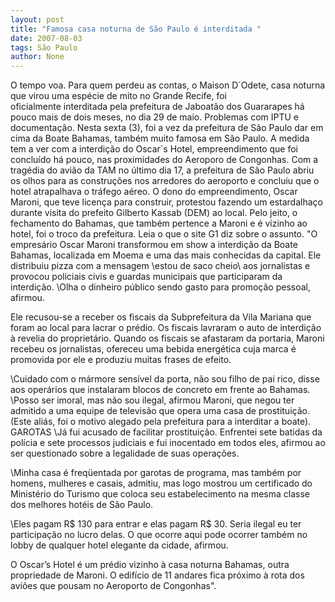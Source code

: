 ```yaml
---
layout: post
title: "Famosa casa noturna de São Paulo é interditada "
date: 2007-08-03
tags: São Paulo
author: None
---
```

O tempo voa. Para quem perdeu as contas,&nbsp;o Maison D&acute;Odete, casa noturna que virou uma esp&eacute;cie de mito no&nbsp;Grande Recife, foi oficialmente&nbsp;interditada pela prefeitura de Jaboat&atilde;o dos Guararapes h&aacute; pouco mais de dois meses, no dia 29 de maio. Problemas com IPTU e documenta&ccedil;&atilde;o.
Nesta sexta (3), foi a vez da prefeitura de S&atilde;o Paulo dar em cima da Boate Bahamas, tamb&eacute;m muito famosa em S&atilde;o Paulo. A medida tem a ver com a interdi&ccedil;&atilde;o do Oscar&acute;s Hotel, empreendimento que foi conclu&iacute;do h&aacute; pouco, nas proximidades do Aeroporo de Congonhas.
Com a trag&eacute;dia do avi&atilde;o da TAM no &uacute;ltimo dia 17, a prefeitura de S&atilde;o Paulo abriu os olhos para as constru&ccedil;&otilde;es nos arredores do aeroporto e concluiu que o hotel atrapalhava o tr&aacute;fego a&eacute;reo. 
O dono do empreendimento, Oscar Maroni, que teve licen&ccedil;a para construir, protestou fazendo um estardalha&ccedil;o durante visita do prefeito Gilberto Kassab (DEM)&nbsp;ao local. Pelo jeito, o fechamento do Bahamas, que tamb&eacute;m pertence a Maroni e &eacute; vizinho ao hotel, foi o troco da prefeitura.
Leia o que o site G1 diz sobre o assunto.
&quot;O empres&aacute;rio Oscar Maroni transformou em show a interdi&ccedil;&atilde;o da Boate Bahamas, localizada em Moema e uma das mais conhecidas da capital. Ele distribuiu pizza com a mensagem \estou de saco cheio\ aos jornalistas e provocou policiais civis e guardas municipais que participaram da interdi&ccedil;&atilde;o. \Olha o dinheiro p&uacute;blico sendo gasto para promo&ccedil;&atilde;o pessoal\, afirmou. 

Ele recusou-se a receber os fiscais da Subprefeitura da Vila Mariana que foram ao local para lacrar o pr&eacute;dio. Os fiscais lavraram o auto de interdi&ccedil;&atilde;o &agrave; revelia do propriet&aacute;rio. Quando os fiscais se afastaram da portaria, Maroni recebeu os jornalistas, ofereceu uma bebida energ&eacute;tica cuja marca &eacute; promovida por ele e produziu muitas frases de efeito. 

\Cuidado com o m&aacute;rmore sens&iacute;vel da porta, n&atilde;o sou filho de pai rico\, disse aos oper&aacute;rios que instalaram blocos de concreto em frente ao Bahamas. \Posso ser imoral, mas n&atilde;o sou ilegal\, afirmou Maroni, que negou ter admitido a uma equipe de televis&atilde;o que opera uma casa de prostitui&ccedil;&atilde;o. (Este ali&aacute;s, foi o motivo alegado pela prefeitura para a interditar a boate).
GAROTAS
\J&aacute; fui acusado de facilitar prostitui&ccedil;&atilde;o. Enfrentei sete batidas da pol&iacute;cia e sete processos judiciais e fui inocentado em todos eles\, afirmou ao ser questionado sobre a legalidade de suas opera&ccedil;&otilde;es. 

\Minha casa &eacute; freq&uuml;entada por garotas de programa, mas tamb&eacute;m por homens, mulheres e casais\, admitiu, mas logo mostrou um certificado do Minist&eacute;rio do Turismo que coloca seu estabelecimento na mesma classe dos melhores hot&eacute;is de S&atilde;o Paulo. 

\Eles pagam R$ 130 para entrar e elas pagam R$ 30. Seria ilegal eu ter participa&ccedil;&atilde;o no lucro delas. O que ocorre aqui pode ocorrer tamb&eacute;m no lobby de qualquer hotel elegante da cidade\, afirmou. 

O Oscar&rsquo;s Hotel &eacute; um pr&eacute;dio vizinho &agrave; casa&nbsp;noturna Bahamas, outra propriedade de Maroni. O edif&iacute;cio de 11 andares fica pr&oacute;ximo &agrave; rota dos avi&otilde;es que pousam no Aeroporto de Congonhas&quot;. 